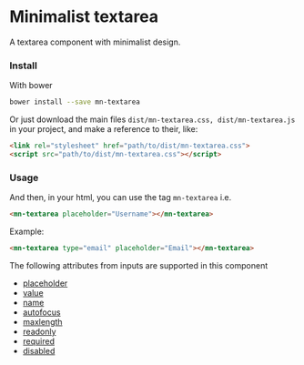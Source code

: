 # Minimalist textarea

A textarea component with minimalist design.

<!-- See the [demo](http://codepen.io/darlanmendonca/full/akgXQq) -->

<!-- [![preview demo](https://raw.githubusercontent.com/minimalist-components/mn-textarea/master/sources/example/mn-textarea.gif)](http://codepen.io/darlanmendonca/full/akgXQq) -->

### Install

With bower

```sh
bower install --save mn-textarea
```

Or just download the main files ```dist/mn-textarea.css, dist/mn-textarea.js``` in your project, and make a reference to their, like:

```html
<link rel="stylesheet" href="path/to/dist/mn-textarea.css">
<script src="path/to/dist/mn-textarea.css"></script>
```

### Usage

And then, in your html, you can use the tag ```mn-textarea``` i.e.

```html
<mn-textarea placeholder="Username"></mn-textarea>
```

Example:

```html
<mn-textarea type="email" placeholder="Email"></mn-textarea>
```

The following attributes from inputs are supported in this component

- [placeholder](http://www.w3schools.com/tags/att_input_placeholder.asp)
- [value](http://www.w3schools.com/tags/att_input_value.asp)
- [name](http://www.w3schools.com/tags/att_input_name.asp)
- [autofocus](http://www.w3schools.com/tags/att_input_autofocus.asp)
- [maxlength](http://www.w3schools.com/tags/att_input_maxlength.asp)
- [readonly](http://www.w3schools.com/tags/att_input_readonly.asp)
- [required](http://www.w3schools.com/tags/att_input_required.asp)
- [disabled](http://www.w3schools.com/tags/att_input_disabled.asp)
